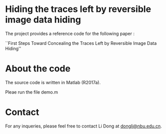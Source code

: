 # Hiding the traces left by reversible image data hiding
The project provides a reference code for the following paper :

``First Steps Toward Concealing the Traces Left by Reversible Image Data Hiding''

# About the code
The source code is written in Matlab (R2017a).

Pleae run the file demo.m

# Contact
For any inqueries, please feel free to contact Li Dong at dongli@nbu.edu.cn.
